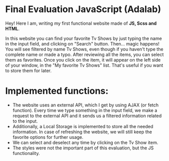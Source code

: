 # Final Evaluation JavaScript (Adalab)

Hey! Here I am, writing my first functional website made of **JS, Scss and HTML**.

In this website you can find your favorite Tv Shows by just typing the name in the input field, and clicking on "Search" button. Then... magic happens! You will see filtered by name Tv Shows, even though if you haven't type the complete name or made a typo. After reviewing all the items, you can select them as favorites. Once you click on the item, it will appear on the left side of your window, in the "My favorite Tv Shows" list. That's useful if you want to store them for later.

# Implemented functions:

- The website uses an external API, which I get by using AJAX (or fetch function). Every time we type something in the input field, we make a request to the external API and it sends us a filtered information related to the input.
- Additionally, a Local Storage is implemented to store all the needed information. In case of refreshing the website, we will still keep the favorite options for further usage.
- We can select and deselect any time by clicking on the Tv Show item.
- The styles were not the important part of this evaluation, but the JS functionality.
